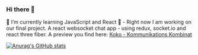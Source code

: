 ### Hi there 👋

🌱 I’m currently learning JavaScript and React 🔭 - Right now I am working on our final project. A react websocket chat app - using redux, socket.io and react three fiber. A preview you find here: [Koko - Kommunikations Kombinat](https:\\www.koko3d.herokuapp.com)

[![Anurag's GitHub stats](https://github-readme-stats.vercel.app/api?username=puckfried)](https://github.com/anuraghazra/github-readme-stats)

